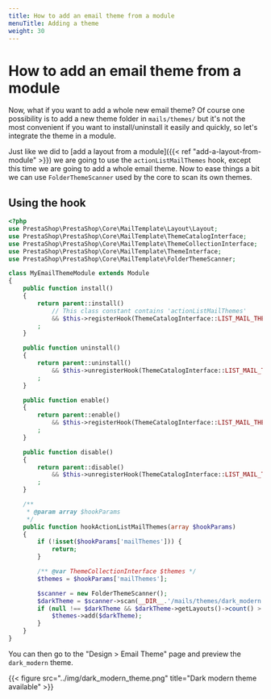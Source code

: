 ```yaml
---
title: How to add an email theme from a module
menuTitle: Adding a theme
weight: 30
---
```


# How to add an email theme from a module

Now, what if you want to add a whole new email theme? Of course one possibility is to add a new theme folder in `mails/themes/` but it's not the most convenient if you want to install/uninstall it easily and quickly, so let's integrate the theme in a module.

Just like we did to [add a layout from a module]({{< ref "add-a-layout-from-module" >}}) we are going to use the `actionListMailThemes` hook, except this time we are going to add a whole email theme. Now to ease things a bit we can use `FolderThemeScanner` used by the core to scan its own themes. 

## Using the hook

```php
<?php
use PrestaShop\PrestaShop\Core\MailTemplate\Layout\Layout;
use PrestaShop\PrestaShop\Core\MailTemplate\ThemeCatalogInterface;
use PrestaShop\PrestaShop\Core\MailTemplate\ThemeCollectionInterface;
use PrestaShop\PrestaShop\Core\MailTemplate\ThemeInterface;
use PrestaShop\PrestaShop\Core\MailTemplate\FolderThemeScanner;

class MyEmailThemeModule extends Module 
{
    public function install() 
    {
        return parent::install()
            // This class constant contains 'actionListMailThemes'
            && $this->registerHook(ThemeCatalogInterface::LIST_MAIL_THEMES_HOOK)
        ;
    }

    public function uninstall() 
    {
        return parent::uninstall()
            && $this->unregisterHook(ThemeCatalogInterface::LIST_MAIL_THEMES_HOOK)
        ;
    }

    public function enable()
    {
        return parent::enable()
            && $this->registerHook(ThemeCatalogInterface::LIST_MAIL_THEMES_HOOK)
        ;
    }

    public function disable() 
    {
        return parent::disable()
            && $this->unregisterHook(ThemeCatalogInterface::LIST_MAIL_THEMES_HOOK)
        ;
    }

    /**
     * @param array $hookParams
     */
    public function hookActionListMailThemes(array $hookParams)
    {
        if (!isset($hookParams['mailThemes'])) {
            return;
        }

        /** @var ThemeCollectionInterface $themes */
        $themes = $hookParams['mailThemes'];

        $scanner = new FolderThemeScanner();
        $darkTheme = $scanner->scan(__DIR__.'/mails/themes/dark_modern');
        if (null !== $darkTheme && $darkTheme->getLayouts()->count() > 0) {
            $themes->add($darkTheme);
        }
    }
}
```

You can then go to the "Design > Email Theme" page and preview the `dark_modern` theme.

{{< figure src="../img/dark_modern_theme.png" title="Dark modern theme available" >}}
